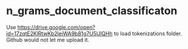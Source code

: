 # n_grams_document_classificaton

Use https://drive.google.com/open?id=17zqtE2KlRtwKb2leiWA9b81g7U5UlQHh to load tokenizations folder. Github would not let me upload it.
